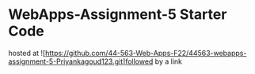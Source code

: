 # WebApps-Assignment-5 Starter Code
hosted at ![https://github.com/44-563-Web-Apps-F22/44563-webapps-assignment-5-Priyankagoud123.git]followed by a link